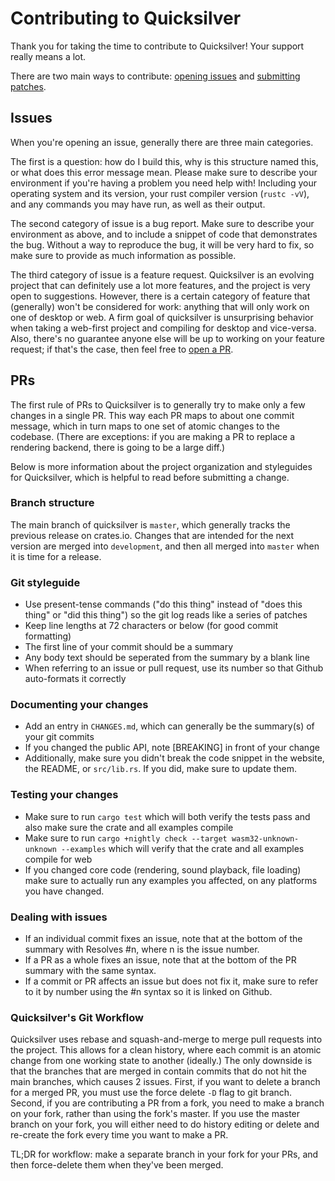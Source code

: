 # Contributing to Quicksilver

Thank you for taking the time to contribute to Quicksilver! Your support really means a lot.

There are two main ways to contribute: [opening issues](#issues) and [submitting patches](#prs).

## Issues

When you're opening an issue, generally there are three main categories.

The first is a question: how do I build this, why is this structure named this, or what does this error message mean.
Please make sure to describe your environment if you're having a problem you need help with!
Including your operating system and its version, your rust compiler version (`rustc -vV`), and any commands you may have run, as well as their output.

The second category of issue is a bug report.
Make sure to describe your environment as above, and to include a snippet of code that demonstrates the bug.
Without a way to reproduce the bug, it will be very hard to fix, so make sure to provide as much information as possible.

The third category of issue is a feature request.
Quicksilver is an evolving project that can definitely use a lot more features, and the project is very open to suggestions.
However, there is a certain category of feature that (generally) won't be considered for work: anything that will only work on one of desktop or web.
A firm goal of quicksilver is unsurprising behavior when taking a web-first project and compiling for desktop and vice-versa.
Also, there's no guarantee anyone else will be up to working on your feature request; if that's the case, then feel free to [open a PR](#prs).


## PRs

The first rule of PRs to Quicksilver is to generally try to make only a few changes in a single PR.
This way each PR maps to about one commit message, which in turn maps to one set of atomic changes to the codebase.
(There are exceptions: if you are making a PR to replace a rendering backend, there is going to be a large diff.)

Below is more information about the project organization and styleguides for Quicksilver, which is helpful to read before submitting a change.

### Branch structure

The main branch of quicksilver is `master`, which generally tracks the previous release on crates.io. Changes that are intended for the next version
are merged into `development`, and then all merged into `master` when it is time for a release.

### Git styleguide

- Use present-tense commands ("do this thing" instead of "does this thing" or "did this thing") so the git log reads like a series of patches
- Keep line lengths at 72 characters or below (for good commit formatting)
- The first line of your commit should be a summary
- Any body text should be seperated from the summary by a blank line
- When referring to an issue or pull request, use its number so that Github auto-formats it correctly

### Documenting your changes

- Add an entry in `CHANGES.md`, which can generally be the summary(s) of your git commits
- If you changed the public API, note [BREAKING] in front of your change
- Additionally, make sure you didn't break the code snippet in the website, the README, or `src/lib.rs`. If you did, make sure to update them.

### Testing your changes

- Make sure to run `cargo test` which will both verify the tests pass and also make sure the crate and all examples compile
- Make sure to run `cargo +nightly check --target wasm32-unknown-unknown --examples` which will verify that the crate and all examples compile for web
- If you changed core code (rendering, sound playback, file loading) make sure to actually run any examples you affected,
on any platforms you have changed.

### Dealing with issues

- If an individual commit fixes an issue, note that at the bottom of the summary with Resolves #n, where n is the issue number.
- If a PR as a whole fixes an issue, note that at the bottom of the PR summary with the same syntax.
- If a commit or PR affects an issue but does not fix it, make sure to refer to it by number using the #n syntax so it is linked on Github.


### Quicksilver's Git Workflow

Quicksilver uses rebase and squash-and-merge to merge pull requests into the project. 
This allows for a clean history, where each commit is an atomic change from one working state to another (ideally.)
The only downside is that the branches that are merged in contain commits that do not hit the main branches, which causes 2 issues.
First, if you want to delete a branch for a merged PR, you must use the force delete `-D` flag to git branch.
Second, if you are contributing a PR from a fork, you need to make a branch on your fork, rather than using the fork's master. 
If you use the master branch on your fork, you will either need to do history editing or delete and re-create the fork every time you want to make a PR.

TL;DR for workflow: make a separate branch in your fork for your PRs, and then force-delete them when they've been merged.
